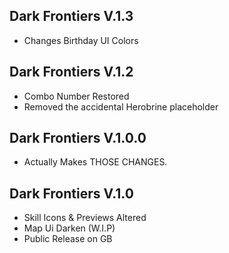 ## Dark Frontiers V.1.3
- Changes Birthday UI Colors 

## Dark Frontiers V.1.2 
- Combo Number Restored
- Removed the accidental Herobrine placeholder

## Dark Frontiers V.1.0.0
- Actually Makes THOSE CHANGES.

## Dark Frontiers V.1.0
- Skill Icons & Previews Altered
- Map Ui Darken (W.I.P)
- Public Release on GB 
